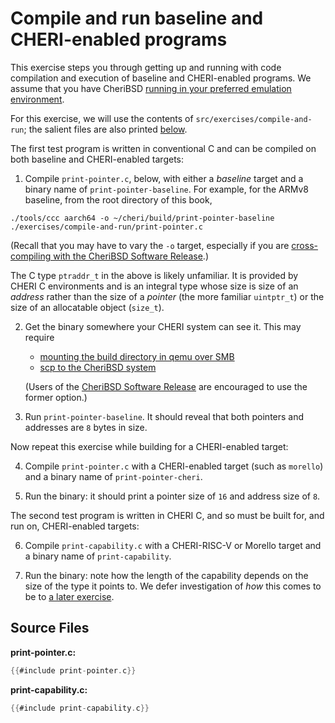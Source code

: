 # Compile and run baseline and CHERI-enabled programs

This exercise steps you through getting up and running with code compilation and
execution of baseline and CHERI-enabled programs.  We assume that you have
CheriBSD [running in your preferred emulation
environment](../../introduction/run.md).

For this exercise, we will use the contents of `src/exercises/compile-and-run`;
the salient files are also printed [below](#src).

The first test program is written in conventional C and can be compiled on both
baseline and CHERI-enabled targets:

1. Compile `print-pointer.c`, below, with either a *baseline* target and a
   binary name of `print-pointer-baseline`.  For example, for the ARMv8
   baseline, from the root directory of this book,
```
./tools/ccc aarch64 -o ~/cheri/build/print-pointer-baseline ./exercises/compile-and-run/print-pointer.c
```
   (Recall that you may have to vary the `-o` target, especially if you are
   [cross-compiling with the CheriBSD Software
   Release](../../introduction/cross-ccc-release.md).)

   The C type `ptraddr_t` in the above is likely unfamiliar.  It is provided by
   CHERI C environments and is an integral type whose size is size of an
   *address* rather than the size of a *pointer* (the more familiar `uintptr_t`)
   or the size of an allocatable object (`size_t`).

2. Get the binary somewhere your CHERI system can see it.  This may require

   - [mounting the build directory in qemu over SMB](../../introduction/run-qemu-smb.md)
   - [scp to the CheriBSD system](../../introduction/run-ssh.md)

   (Users of the [CheriBSD Software Release](https://cheri-dist.cl.cam.ac.uk/)
   are encouraged to use the former option.)

3. Run `print-pointer-baseline`.  It should reveal that both pointers and
   addresses are `8` bytes in size.

Now repeat this exercise while building for a CHERI-enabled target:

4. Compile `print-pointer.c` with a CHERI-enabled target (such as `morello`) and
   a binary name of `print-pointer-cheri`.

5. Run the binary: it should print a pointer size of `16` and address size
   of `8`.

The second test program is written in CHERI C, and so must be built for, and run
on, CHERI-enabled targets:

6. Compile `print-capability.c` with a CHERI-RISC-V or Morello target and a
   binary name of `print-capability`.

7. Run the binary: note how the length of the capability depends on
   the size of the type it points to.  We defer investigation of *how* this
   comes to be to [a later exercise](../debug-and-disassemble).

## <a id="src">Source Files

**print-pointer.c:**
```C
{{#include print-pointer.c}}
```

**print-capability.c:**
```C
{{#include print-capability.c}}
```
